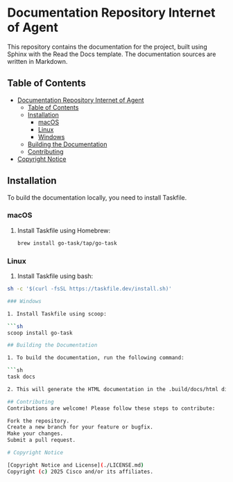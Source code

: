 # Documentation Repository Internet of Agent

This repository contains the documentation for the project, built using Sphinx
with the Read the Docs template. The documentation sources are written in Markdown.

## Table of Contents

- [Documentation Repository Internet of Agent](#documentation-repository-internet-of-agent)
  - [Table of Contents](#table-of-contents)
  - [Installation](#installation)
    - [macOS](#macos)
    - [Linux](#linux)
    - [Windows](#windows)
  - [Building the Documentation](#building-the-documentation)
  - [Contributing](#contributing)
- [Copyright Notice](#copyright-notice)

## Installation

To build the documentation locally, you need to install Taskfile.

### macOS

1. Install Taskfile using Homebrew:

   ```sh
   brew install go-task/tap/go-task

### Linux

  1. Install Taskfile using bash:

   ```sh
   sh -c '$(curl -fsSL https://taskfile.dev/install.sh)'

### Windows

1. Install Taskfile using scoop:

   ```sh
   scoop install go-task

## Building the Documentation

1. To build the documentation, run the following command:

   ```sh
   task docs

2. This will generate the HTML documentation in the .build/docs/html directory.

## Contributing
Contributions are welcome! Please follow these steps to contribute:

Fork the repository.
Create a new branch for your feature or bugfix.
Make your changes.
Submit a pull request.

# Copyright Notice

[Copyright Notice and License](./LICENSE.md)
Copyright (c) 2025 Cisco and/or its affiliates.